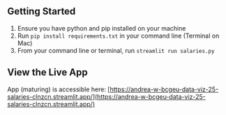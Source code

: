 ## Getting Started

1. Ensure you have python and pip installed on your machine
1. Run `pip install requirements.txt` in your command line (Terminal on Mac)
1. From your command line or terminal, run `streamlit run salaries.py`

## View the Live App

App (maturing) is accessible here: [https://andrea-w-bcgeu-data-viz-25-salaries-clnzcn.streamlit.app/](https://andrea-w-bcgeu-data-viz-25-salaries-clnzcn.streamlit.app/)